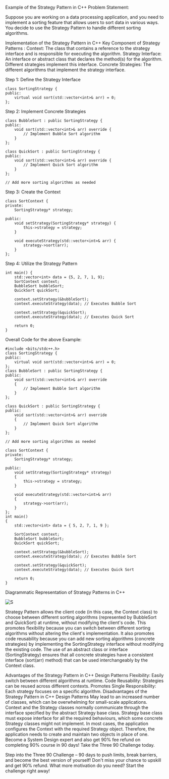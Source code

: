 Example of the Strategy Pattern in C++
Problem Statement:

Suppose you are working on a data processing application, and you need to implement a sorting feature that allows users to sort data in various ways. You decide to use the Strategy Pattern to handle different sorting algorithms.


Implementation of the Strategy Pattern in C++
Key Component of Strategy Patterns :
Context: The class that contains a reference to the strategy interface and is responsible for executing the algorithm.
Strategy Interface: An interface or abstract class that declares the method(s) for the algorithm. Different strategies implement this interface.
Concrete Strategies: The different algorithms that implement the strategy interface.

Step 1: Define the Strategy Interface
```
class SortingStrategy {
public:
    virtual void sort(std::vector<int>& arr) = 0;
};
```

Step 2: Implement Concrete Strategies
```
class BubbleSort : public SortingStrategy {
public:
    void sort(std::vector<int>& arr) override {
        // Implement Bubble Sort algorithm
    }
};

class QuickSort : public SortingStrategy {
public:
    void sort(std::vector<int>& arr) override {
        // Implement Quick Sort algorithm
    }
};

// Add more sorting algorithms as needed
```

Step 3: Create the Context
```
class SortContext {
private:
    SortingStrategy* strategy;
​
public:
    void setStrategy(SortingStrategy* strategy) {
        this->strategy = strategy;
    }

    void executeStrategy(std::vector<int>& arr) {
        strategy->sort(arr);
    }
};
```

Step 4: Utilize the Strategy Pattern
```
int main() {
    std::vector<int> data = {5, 2, 7, 1, 9};
    SortContext context;
    BubbleSort bubbleSort;
    QuickSort quickSort;

    context.setStrategy(&bubbleSort);
    context.executeStrategy(data); // Executes Bubble Sort

    context.setStrategy(&quickSort);
    context.executeStrategy(data); // Executes Quick Sort

    return 0;
}
```
Overall Code for the above Example:

```
#include <bits/stdc++.h>
class SortingStrategy {
public:
    virtual void sort(std::vector<int>& arr) = 0;
};
class BubbleSort : public SortingStrategy {
public:
    void sort(std::vector<int>& arr) override
    {
        // Implement Bubble Sort algorithm
    }
};

class QuickSort : public SortingStrategy {
public:
    void sort(std::vector<int>& arr) override
    {
        // Implement Quick Sort algorithm
    }
};

// Add more sorting algorithms as needed

class SortContext {
private:
    SortingStrategy* strategy;

public:
    void setStrategy(SortingStrategy* strategy)
    {
        this->strategy = strategy;
    }

    void executeStrategy(std::vector<int>& arr)
    {
        strategy->sort(arr);
    }
};
int main()
{
    std::vector<int> data = { 5, 2, 7, 1, 9 };

    SortContext context;
    BubbleSort bubbleSort;
    QuickSort quickSort;

    context.setStrategy(&bubbleSort);
    context.executeStrategy(data); // Executes Bubble Sort

    context.setStrategy(&quickSort);
    context.executeStrategy(data); // Executes Quick Sort

    return 0;
}
```
Diagrammatic Representation of Strategy Patterns in C++

![S](https://github.com/user-attachments/assets/a12eea2a-bfb2-4d00-98f6-22053ec105f0)

Strategy Pattern allows the client code (in this case, the Context class) to choose between different sorting algorithms (represented by BubbleSort and QuickSort) at runtime, without modifying the client's code.
This promotes flexibility because you can switch between different sorting algorithms without altering the client's implementation.
It also promotes code reusability because you can add new sorting algorithms (concrete strategies) by implementing the SortingStrategy interface without modifying the existing code.
The use of an abstract class or interface (SortingStrategy) ensures that all concrete strategies have a consistent interface (sort(arr) method) that can be used interchangeably by the Context class.

Advantages of the Strategy Pattern in C++ Design Patterns
Flexibility: Easily switch between different algorithms at runtime.
Code Reusability: Strategies can be reused across different contexts.
Promotes Single Responsibility: Each strategy focuses on a specific algorithm.
Disadvantages of the Strategy Pattern in C++ Design Patterns
May lead to an increased number of classes, which can be overwhelming for small-scale applications.
Context and the Strategy classes normally communicate through the interface specified by the abstract Strategy base class. Strategy base class must expose interface for all the required behaviours, which some concrete Strategy classes might not implement.
In most cases, the application configures the Context with the required Strategy object. Therefore, the application needs to create and maintain two objects in place of one.
Become a System Design expert and also get 90% fee refund on completing 90% course in 90 days! Take the Three 90 Challenge today.

Step into the Three 90 Challenge – 90 days to push limits, break barriers, and become the best version of yourself! Don't miss your chance to upskill and get 90% refund. What more motivation do you need? Start the challenge right away!
